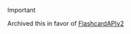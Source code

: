 > [!IMPORTANT]
> Archived this in favor of [FlashcardAPIv2](https://github.com/blobsey/FlashcardAPIv2/)

